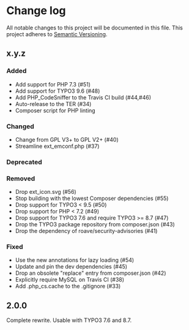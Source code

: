 # Change log

All notable changes to this project will be documented in this file.
This project adheres to [Semantic Versioning](https://semver.org/).

## x.y.z

### Added
- Add support for PHP 7.3 (#51)
- Add support for TYPO3 9.6 (#48)
- Add PHP_CodeSniffer to the Travis CI build (#44,#46)
- Auto-release to the TER (#34)
- Composer script for PHP linting

### Changed
- Change from GPL V3+ to GPL V2+ (#40)
- Streamline ext_emconf.php (#37)

### Deprecated

### Removed
- Drop ext_icon.svg (#56)
- Stop building with the lowest Composer dependencies (#55)
- Drop support for TYPO3 < 9.5 (#50)
- Drop support for PHP < 7.2 (#49)
- Drop support for TYPO3 7.6 and require TYPO3 >= 8.7 (#47)
- Drop the TYPO3 package repository from composer.json (#43)
- Drop the dependency of roave/security-advisories (#41)

### Fixed
- Use the new annotations for lazy loading (#54)
- Update and pin the dev dependencies (#45)
- Drop an obsolete "replace" entry from composer.json (#42)
- Explicitly require MySQL on Travis CI (#38)
- Add .php_cs.cache to the .gitignore (#33)

## 2.0.0
Complete rewrite. Usable with TYPO3 7.6 and 8.7.

